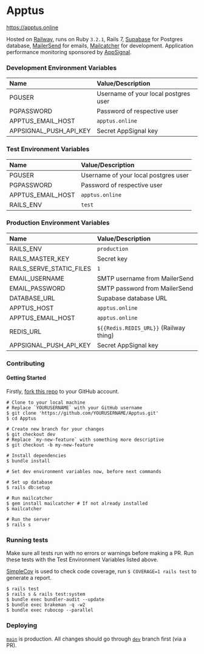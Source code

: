 # Apptus
https://apptus.online

Hosted on [Railway](https://railway.app/), runs on Ruby `3.2.1`, Rails 7, [Supabase](https://app.supabase.com/) for Postgres database, [MailerSend](https://app.mailersend.com/) for emails, [Mailcatcher](https://mailcatcher.me/) for development. Application performance monitoring sponsored by [AppSignal](https://www.appsignal.com/).

### Development Environment Variables
| Name                   | Value/Description                    |
|:-----------------------|:-------------------------------------|
| PGUSER                 | Username of your local postgres user |
| PGPASSWORD             | Password of respective user          |
| APPTUS_EMAIL_HOST      | `apptus.online`                      |
| APPSIGNAL_PUSH_API_KEY | Secret AppSignal key                 |

### Test Environment Variables
| Name              | Value/Description                    |
|:------------------|:-------------------------------------|
| PGUSER            | Username of your local postgres user |
| PGPASSWORD        | Password of respective user          |
| APPTUS_EMAIL_HOST | `apptus.online`                      |
| RAILS_ENV         | `test`                               |


### Production Environment Variables
| Name                     | Value/Description                      |
|:-------------------------|:---------------------------------------|
| RAILS_ENV                | `production`                           |
| RAILS_MASTER_KEY         | Secret key                             |
| RAILS_SERVE_STATIC_FILES | `1`                                    |
| EMAIL_USERNAME           | SMTP username from MailerSend          |
| EMAIL_PASSWORD           | SMTP password from MailerSend          |
| DATABASE_URL             | Supabase database URL                  |
| APPTUS_HOST              | `apptus.online`                        |
| APPTUS_EMAIL_HOST        | `apptus.online`                        |
| REDIS_URL                | `${{Redis.REDIS_URL}}` (Railway thing) |
| APPSIGNAL_PUSH_API_KEY   | Secret AppSignal key                   |

### Contributing

#### Getting Started
Firstly, [fork this repo](https://github.com/Coding-Cactus/Apptus/fork) to your GitHub account.
```shell
# Clone to your local machine
# Replace `YOURUSERNAME` with your GitHub username
$ git clone 'https://github.com/YOURUSERNAME/Apptus.git'
$ cd Apptus

# Create new branch for your changes
$ git checkout dev
# Replace `my-new-feature` with something more descriptive
$ git checkout -b my-new-feature

# Install dependencies
$ bundle install

# Set dev environment variables now, before next commands

# Set up database
$ rails db:setup

# Run mailcatcher
$ gem install mailcatcher # If not already installed
$ mailcatcher

# Run the server
$ rails s
```

### Running tests
Make sure all tests run with no errors or warnings before making a PR. Run these tests with the Test Environment Variables listed above.

[SimpleCov](https://github.com/simplecov-ruby/simplecov) is used to check code coverage, run `$ COVERAGE=1 rails test` to generate a report.

```shell
$ rails test
$ rails s & rails test:system
$ bundle exec bundler-audit --update
$ bundle exec brakeman -q -w2
$ bundle exec rubocop --parallel
```

### Deploying
[`main`](https://github.com/Coding-Cactus/Apptus/tree/main) is production. All changes should go through [`dev`](https://github.com/Coding-Cactus/Apptus/tree/dev) branch first (via a PR).
